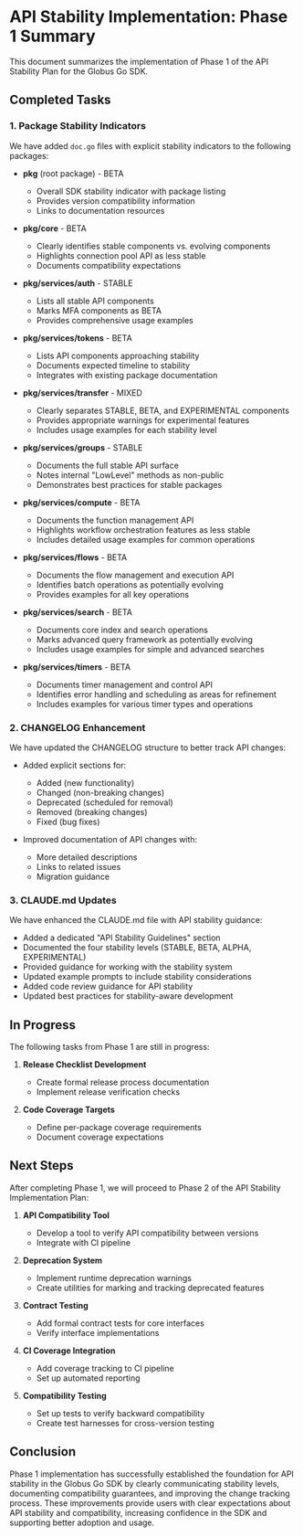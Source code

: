 <!-- SPDX-License-Identifier: Apache-2.0 -->
<!-- Copyright (c) 2025 Scott Friedman and Project Contributors -->

# API Stability Implementation: Phase 1 Summary

This document summarizes the implementation of Phase 1 of the API Stability Plan for the Globus Go SDK.

## Completed Tasks

### 1. Package Stability Indicators

We have added `doc.go` files with explicit stability indicators to the following packages:

- **pkg** (root package) - BETA
  - Overall SDK stability indicator with package listing
  - Provides version compatibility information
  - Links to documentation resources

- **pkg/core** - BETA
  - Clearly identifies stable components vs. evolving components
  - Highlights connection pool API as less stable
  - Documents compatibility expectations

- **pkg/services/auth** - STABLE
  - Lists all stable API components
  - Marks MFA components as BETA
  - Provides comprehensive usage examples

- **pkg/services/tokens** - BETA
  - Lists API components approaching stability
  - Documents expected timeline to stability
  - Integrates with existing package documentation

- **pkg/services/transfer** - MIXED
  - Clearly separates STABLE, BETA, and EXPERIMENTAL components
  - Provides appropriate warnings for experimental features
  - Includes usage examples for each stability level

- **pkg/services/groups** - STABLE
  - Documents the full stable API surface
  - Notes internal "LowLevel" methods as non-public
  - Demonstrates best practices for stable packages

- **pkg/services/compute** - BETA
  - Documents the function management API
  - Highlights workflow orchestration features as less stable
  - Includes detailed usage examples for common operations

- **pkg/services/flows** - BETA
  - Documents the flow management and execution API
  - Identifies batch operations as potentially evolving
  - Provides examples for all key operations

- **pkg/services/search** - BETA
  - Documents core index and search operations
  - Marks advanced query framework as potentially evolving
  - Includes usage examples for simple and advanced searches

- **pkg/services/timers** - BETA
  - Documents timer management and control API
  - Identifies error handling and scheduling as areas for refinement
  - Includes examples for various timer types and operations

### 2. CHANGELOG Enhancement

We have updated the CHANGELOG structure to better track API changes:

- Added explicit sections for:
  - Added (new functionality)
  - Changed (non-breaking changes)
  - Deprecated (scheduled for removal)
  - Removed (breaking changes)
  - Fixed (bug fixes)

- Improved documentation of API changes with:
  - More detailed descriptions
  - Links to related issues
  - Migration guidance

### 3. CLAUDE.md Updates

We have enhanced the CLAUDE.md file with API stability guidance:

- Added a dedicated "API Stability Guidelines" section
- Documented the four stability levels (STABLE, BETA, ALPHA, EXPERIMENTAL)
- Provided guidance for working with the stability system
- Updated example prompts to include stability considerations
- Added code review guidance for API stability
- Updated best practices for stability-aware development

## In Progress

The following tasks from Phase 1 are still in progress:

1. **Release Checklist Development**
   - Create formal release process documentation
   - Implement release verification checks

2. **Code Coverage Targets**
   - Define per-package coverage requirements
   - Document coverage expectations

## Next Steps

After completing Phase 1, we will proceed to Phase 2 of the API Stability Implementation Plan:

1. **API Compatibility Tool**
   - Develop a tool to verify API compatibility between versions
   - Integrate with CI pipeline

2. **Deprecation System**
   - Implement runtime deprecation warnings
   - Create utilities for marking and tracking deprecated features

3. **Contract Testing**
   - Add formal contract tests for core interfaces
   - Verify interface implementations

4. **CI Coverage Integration**
   - Add coverage tracking to CI pipeline
   - Set up automated reporting

5. **Compatibility Testing**
   - Set up tests to verify backward compatibility
   - Create test harnesses for cross-version testing

## Conclusion

Phase 1 implementation has successfully established the foundation for API stability in the Globus Go SDK by clearly communicating stability levels, documenting compatibility guarantees, and improving the change tracking process. These improvements provide users with clear expectations about API stability and compatibility, increasing confidence in the SDK and supporting better adoption and usage.